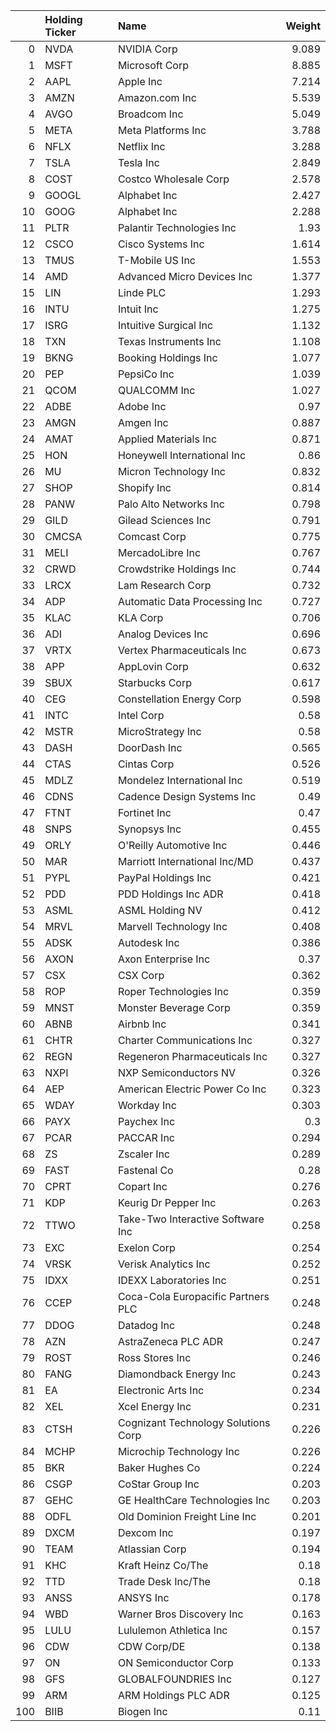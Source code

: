 |     | Holding Ticker   | Name                                |   Weight |
|----:|:-----------------|:------------------------------------|---------:|
|   0 | NVDA             | NVIDIA Corp                         |    9.089 |
|   1 | MSFT             | Microsoft Corp                      |    8.885 |
|   2 | AAPL             | Apple Inc                           |    7.214 |
|   3 | AMZN             | Amazon.com Inc                      |    5.539 |
|   4 | AVGO             | Broadcom Inc                        |    5.049 |
|   5 | META             | Meta Platforms Inc                  |    3.788 |
|   6 | NFLX             | Netflix Inc                         |    3.288 |
|   7 | TSLA             | Tesla Inc                           |    2.849 |
|   8 | COST             | Costco Wholesale Corp               |    2.578 |
|   9 | GOOGL            | Alphabet Inc                        |    2.427 |
|  10 | GOOG             | Alphabet Inc                        |    2.288 |
|  11 | PLTR             | Palantir Technologies Inc           |    1.93  |
|  12 | CSCO             | Cisco Systems Inc                   |    1.614 |
|  13 | TMUS             | T-Mobile US Inc                     |    1.553 |
|  14 | AMD              | Advanced Micro Devices Inc          |    1.377 |
|  15 | LIN              | Linde PLC                           |    1.293 |
|  16 | INTU             | Intuit Inc                          |    1.275 |
|  17 | ISRG             | Intuitive Surgical Inc              |    1.132 |
|  18 | TXN              | Texas Instruments Inc               |    1.108 |
|  19 | BKNG             | Booking Holdings Inc                |    1.077 |
|  20 | PEP              | PepsiCo Inc                         |    1.039 |
|  21 | QCOM             | QUALCOMM Inc                        |    1.027 |
|  22 | ADBE             | Adobe Inc                           |    0.97  |
|  23 | AMGN             | Amgen Inc                           |    0.887 |
|  24 | AMAT             | Applied Materials Inc               |    0.871 |
|  25 | HON              | Honeywell International Inc         |    0.86  |
|  26 | MU               | Micron Technology Inc               |    0.832 |
|  27 | SHOP             | Shopify Inc                         |    0.814 |
|  28 | PANW             | Palo Alto Networks Inc              |    0.798 |
|  29 | GILD             | Gilead Sciences Inc                 |    0.791 |
|  30 | CMCSA            | Comcast Corp                        |    0.775 |
|  31 | MELI             | MercadoLibre Inc                    |    0.767 |
|  32 | CRWD             | Crowdstrike Holdings Inc            |    0.744 |
|  33 | LRCX             | Lam Research Corp                   |    0.732 |
|  34 | ADP              | Automatic Data Processing Inc       |    0.727 |
|  35 | KLAC             | KLA Corp                            |    0.706 |
|  36 | ADI              | Analog Devices Inc                  |    0.696 |
|  37 | VRTX             | Vertex Pharmaceuticals Inc          |    0.673 |
|  38 | APP              | AppLovin Corp                       |    0.632 |
|  39 | SBUX             | Starbucks Corp                      |    0.617 |
|  40 | CEG              | Constellation Energy Corp           |    0.598 |
|  41 | INTC             | Intel Corp                          |    0.58  |
|  42 | MSTR             | MicroStrategy Inc                   |    0.58  |
|  43 | DASH             | DoorDash Inc                        |    0.565 |
|  44 | CTAS             | Cintas Corp                         |    0.526 |
|  45 | MDLZ             | Mondelez International Inc          |    0.519 |
|  46 | CDNS             | Cadence Design Systems Inc          |    0.49  |
|  47 | FTNT             | Fortinet Inc                        |    0.47  |
|  48 | SNPS             | Synopsys Inc                        |    0.455 |
|  49 | ORLY             | O'Reilly Automotive Inc             |    0.446 |
|  50 | MAR              | Marriott International Inc/MD       |    0.437 |
|  51 | PYPL             | PayPal Holdings Inc                 |    0.421 |
|  52 | PDD              | PDD Holdings Inc ADR                |    0.418 |
|  53 | ASML             | ASML Holding NV                     |    0.412 |
|  54 | MRVL             | Marvell Technology Inc              |    0.408 |
|  55 | ADSK             | Autodesk Inc                        |    0.386 |
|  56 | AXON             | Axon Enterprise Inc                 |    0.37  |
|  57 | CSX              | CSX Corp                            |    0.362 |
|  58 | ROP              | Roper Technologies Inc              |    0.359 |
|  59 | MNST             | Monster Beverage Corp               |    0.359 |
|  60 | ABNB             | Airbnb Inc                          |    0.341 |
|  61 | CHTR             | Charter Communications Inc          |    0.327 |
|  62 | REGN             | Regeneron Pharmaceuticals Inc       |    0.327 |
|  63 | NXPI             | NXP Semiconductors NV               |    0.326 |
|  64 | AEP              | American Electric Power Co Inc      |    0.323 |
|  65 | WDAY             | Workday Inc                         |    0.303 |
|  66 | PAYX             | Paychex Inc                         |    0.3   |
|  67 | PCAR             | PACCAR Inc                          |    0.294 |
|  68 | ZS               | Zscaler Inc                         |    0.289 |
|  69 | FAST             | Fastenal Co                         |    0.28  |
|  70 | CPRT             | Copart Inc                          |    0.276 |
|  71 | KDP              | Keurig Dr Pepper Inc                |    0.263 |
|  72 | TTWO             | Take-Two Interactive Software Inc   |    0.258 |
|  73 | EXC              | Exelon Corp                         |    0.254 |
|  74 | VRSK             | Verisk Analytics Inc                |    0.252 |
|  75 | IDXX             | IDEXX Laboratories Inc              |    0.251 |
|  76 | CCEP             | Coca-Cola Europacific Partners PLC  |    0.248 |
|  77 | DDOG             | Datadog Inc                         |    0.248 |
|  78 | AZN              | AstraZeneca PLC ADR                 |    0.247 |
|  79 | ROST             | Ross Stores Inc                     |    0.246 |
|  80 | FANG             | Diamondback Energy Inc              |    0.243 |
|  81 | EA               | Electronic Arts Inc                 |    0.234 |
|  82 | XEL              | Xcel Energy Inc                     |    0.231 |
|  83 | CTSH             | Cognizant Technology Solutions Corp |    0.226 |
|  84 | MCHP             | Microchip Technology Inc            |    0.226 |
|  85 | BKR              | Baker Hughes Co                     |    0.224 |
|  86 | CSGP             | CoStar Group Inc                    |    0.203 |
|  87 | GEHC             | GE HealthCare Technologies Inc      |    0.203 |
|  88 | ODFL             | Old Dominion Freight Line Inc       |    0.201 |
|  89 | DXCM             | Dexcom Inc                          |    0.197 |
|  90 | TEAM             | Atlassian Corp                      |    0.194 |
|  91 | KHC              | Kraft Heinz Co/The                  |    0.18  |
|  92 | TTD              | Trade Desk Inc/The                  |    0.18  |
|  93 | ANSS             | ANSYS Inc                           |    0.178 |
|  94 | WBD              | Warner Bros Discovery Inc           |    0.163 |
|  95 | LULU             | Lululemon Athletica Inc             |    0.157 |
|  96 | CDW              | CDW Corp/DE                         |    0.138 |
|  97 | ON               | ON Semiconductor Corp               |    0.133 |
|  98 | GFS              | GLOBALFOUNDRIES Inc                 |    0.127 |
|  99 | ARM              | ARM Holdings PLC ADR                |    0.125 |
| 100 | BIIB             | Biogen Inc                          |    0.11  |